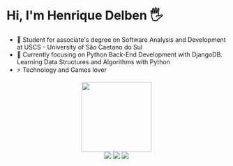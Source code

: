 
# Hi, I'm Henrique Delben 🖐️

- 🔭 Student for associate's degree on Software Analysis and Development at USCS - University of São Caetano do Sul
- 🌱 Currently focusing on Python Back-End Development with DjangoDB. Learning Data Structures and Algorithms with Python
- ⚡ Technology and Games lover
<div align="center">
   
<div>
    <a href="https://beacons.ai/henriquedelben">
  <img height="160em" src="https://github-readme-stats.vercel.app/api?username=HenriqueDelben&show_icons=true&theme=dracula&include_all_commits=true&count_private=true"/>
</div>
    
<div> 
    <a href="https://instagram.com/rickdelben" target="_blank"><img src="https://img.shields.io/badge/-Instagram-%23E4405F?style=for-the-badge&logo=instagram&logoColor=white" target="_blank"></a>
    <a href="https://www.linkedin.com/in/HenriqueDelben/" target="_blank"><img src="https://img.shields.io/badge/LinkedIn-0077B5?style=for-the-badge&logo=linkedin&logoColor=white" target="_blank"></a>
   <a href="mailto:hd.delben@gmail.com" target="_blank"><img src="https://img.shields.io/badge/Gmail-D14836?style=for-the-badge&logo=gmail&logoColor=white" target="_blank"></a>
</div>
